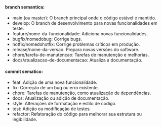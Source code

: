 
#### branch semantica:
- main (ou master): O branch principal onde o código estável é mantido.
- develop: O branch de desenvolvimento para novas funcionalidades em teste.
- feature/nome-da-funcionalidade: Adiciona novas funcionalidades.
- bugfix/nomedobug: Corrige bugs.
- hotfix/nomedohotfix: Corrige problemas críticos em produção.
- release/nome-da-versao: Prepara novas versões do software.
- chore/tarefa-de-manutencao: Tarefas de manutenção e melhorias.
- docs/atualizacao-de-documentacao: Atualiza a documentação.
#### commit sematico:
- feat: Adição de uma nova funcionalidade.
- fix: Correção de um bug ou erro existente.
- chore: Tarefas de manutenção, como atualização de dependências.
- docs: Atualização ou adição de documentação.
- style: Alterações de formatação e estilo de código.
- test: Adição ou modificação de testes.
- refactor: Refatoração do código para melhorar sua estrutura ou legibilidade.
